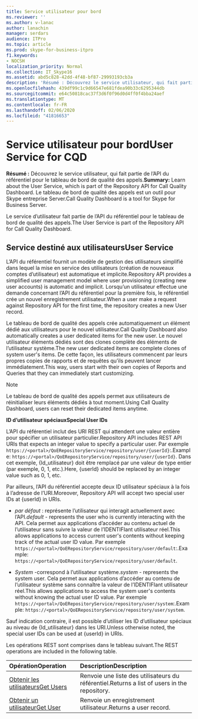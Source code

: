 ```yaml
---
title: Service utilisateur pour bord
ms.reviewer: ''
ms.author: v-lanac
author: lanachin
manager: serdars
audience: ITPro
ms.topic: article
ms.prod: skype-for-business-itpro
f1.keywords:
- NOCSH
localization_priority: Normal
ms.collection: IT_Skype16
ms.assetid: abd5c828-42dd-4f48-bf87-29993193cb3a
description: 'Résumé : Découvrez le service utilisateur, qui fait partie de l’API du référentiel pour le tableau de bord de qualité des appels. Le tableau de bord de qualité des appels est un outil pour Skype entreprise Server.'
ms.openlocfilehash: 439df99c1c9d66547e681fdea90b33c6295344db
ms.sourcegitcommit: e64c50818cac37f3d6f0f96d0d4ff0f4bba24aef
ms.translationtype: MT
ms.contentlocale: fr-FR
ms.lasthandoff: 02/06/2020
ms.locfileid: "41816653"
---
```

# <a name="user-service-for-cqd"></a><span data-ttu-id="c9116-104">Service utilisateur pour bord</span><span class="sxs-lookup"><span data-stu-id="c9116-104">User Service for CQD</span></span>
 
<span data-ttu-id="c9116-105">**Résumé :** Découvrez le service utilisateur, qui fait partie de l’API du référentiel pour le tableau de bord de qualité des appels.</span><span class="sxs-lookup"><span data-stu-id="c9116-105">**Summary:** Learn about the User Service, which is part of the Repository API for Call Quality Dashboard.</span></span> <span data-ttu-id="c9116-106">Le tableau de bord de qualité des appels est un outil pour Skype entreprise Server.</span><span class="sxs-lookup"><span data-stu-id="c9116-106">Call Quality Dashboard is a tool for Skype for Business Server.</span></span>
  
<span data-ttu-id="c9116-107">Le service d’utilisateur fait partie de l’API du référentiel pour le tableau de bord de qualité des appels.</span><span class="sxs-lookup"><span data-stu-id="c9116-107">The User Service is part of the Repository API for Call Quality Dashboard.</span></span>
  
## <a name="user-service"></a><span data-ttu-id="c9116-108">Service destiné aux utilisateurs</span><span class="sxs-lookup"><span data-stu-id="c9116-108">User Service</span></span>

<span data-ttu-id="c9116-109">L’API du référentiel fournit un modèle de gestion des utilisateurs simplifié dans lequel la mise en service des utilisateurs (création de nouveaux comptes d’utilisateur) est automatique et implicite.</span><span class="sxs-lookup"><span data-stu-id="c9116-109">Repository API provides a simplified user management model where user provisioning (creating new user accounts) is automatic and implicit.</span></span> <span data-ttu-id="c9116-110">Lorsqu’un utilisateur effectue une demande concernant l’API du référentiel pour la première fois, le référentiel crée un nouvel enregistrement utilisateur.</span><span class="sxs-lookup"><span data-stu-id="c9116-110">When a user make a request against Repository API for the first time, the repository creates a new User record.</span></span> 
  
<span data-ttu-id="c9116-111">Le tableau de bord de qualité des appels crée automatiquement un élément dédié aux utilisateurs pour le nouvel utilisateur.</span><span class="sxs-lookup"><span data-stu-id="c9116-111">Call Quality Dashboard also automatically creates a user dedicated items for the new user.</span></span> <span data-ttu-id="c9116-112">Le nouvel utilisateur éléments dédiés sont des clones complète des éléments de l’utilisateur système.</span><span class="sxs-lookup"><span data-stu-id="c9116-112">The new user dedicated items are complete clones of system user's items.</span></span> <span data-ttu-id="c9116-113">De cette façon, les utilisateurs commencent par leurs propres copies de rapports et de requêtes qu’ils peuvent lancer immédiatement.</span><span class="sxs-lookup"><span data-stu-id="c9116-113">This way, users start with their own copies of Reports and Queries that they can immediately start customizing.</span></span> 
  
> [!NOTE]
> <span data-ttu-id="c9116-114">Le tableau de bord de qualité des appels permet aux utilisateurs de réinitialiser leurs éléments dédiés à tout moment.</span><span class="sxs-lookup"><span data-stu-id="c9116-114">Using Call Quality Dashboard, users can reset their dedicated items anytime.</span></span> 
  
 <span data-ttu-id="c9116-115">**ID d’utilisateur spéciaux**</span><span class="sxs-lookup"><span data-stu-id="c9116-115">**Special User IDs**</span></span>
  
<span data-ttu-id="c9116-116">L’API du référentiel inclut des URI REST qui attendent une valeur entière pour spécifier un utilisateur particulier.</span><span class="sxs-lookup"><span data-stu-id="c9116-116">Repository API includes REST API URIs that expects an integer value to specify a particular user.</span></span> <span data-ttu-id="c9116-117">Par exemple `https://<portal>/QoERepositoryService/repository/user/{userId}`:.</span><span class="sxs-lookup"><span data-stu-id="c9116-117">Example:  `https://<portal>/QoERepositoryService/repository/user/{userId}`.</span></span> <span data-ttu-id="c9116-118">Dans cet exemple, {Id_utilisateur} doit être remplacé par une valeur de type entier (par exemple, 0, 1, etc.).</span><span class="sxs-lookup"><span data-stu-id="c9116-118">Here, {userId} should be replaced by an integer value such as 0, 1, etc.</span></span>
  
<span data-ttu-id="c9116-119">Par ailleurs, l’API du référentiel accepte deux ID utilisateur spéciaux à la fois à l’adresse de l’URI.</span><span class="sxs-lookup"><span data-stu-id="c9116-119">Moreover, Repository API will accept two special user IDs at {userId} in URIs.</span></span>
  
-  <span data-ttu-id="c9116-120">*par défaut* : représente l’utilisateur qui interagit actuellement avec l’API.</span><span class="sxs-lookup"><span data-stu-id="c9116-120">*default*  - represents the user who is currently interacting with the API.</span></span> <span data-ttu-id="c9116-121">Cela permet aux applications d’accéder au contenu actuel de l’utilisateur sans suivre la valeur de l’IDENTIFIant utilisateur réel.</span><span class="sxs-lookup"><span data-stu-id="c9116-121">This allows applications to access current user's contents without keeping track of the actual user ID value.</span></span> <span data-ttu-id="c9116-122">Par exemple `https://<portal>/QoERepositoryService/repository/user/default`:.</span><span class="sxs-lookup"><span data-stu-id="c9116-122">Example: `https://<portal>/QoERepositoryService/repository/user/default`.</span></span>
    
-  <span data-ttu-id="c9116-123">*System* -correspond à l’utilisateur système.</span><span class="sxs-lookup"><span data-stu-id="c9116-123">*system*  - represents the system user.</span></span> <span data-ttu-id="c9116-124">Cela permet aux applications d’accéder au contenu de l’utilisateur système sans connaître la valeur de l’IDENTIFIant utilisateur réel.</span><span class="sxs-lookup"><span data-stu-id="c9116-124">This allows applications to access the system user's contents without knowing the actual user ID value.</span></span> <span data-ttu-id="c9116-125">Par exemple `https://<portal>/QoERepositoryService/repository/user/system`:.</span><span class="sxs-lookup"><span data-stu-id="c9116-125">Example: `https://<portal>/QoERepositoryService/repository/user/system`.</span></span>
    
<span data-ttu-id="c9116-126">Sauf indication contraire, il est possible d’utiliser les ID d’utilisateur spéciaux au niveau de {Id_utilisateur} dans les URI.</span><span class="sxs-lookup"><span data-stu-id="c9116-126">Unless otherwise noted, the special user IDs can be used at {userId} in URIs.</span></span> 
  
<span data-ttu-id="c9116-127">Les opérations REST sont comprises dans le tableau suivant.</span><span class="sxs-lookup"><span data-stu-id="c9116-127">The REST operations are included in the following table.</span></span>
  
|<span data-ttu-id="c9116-128">**Opération**</span><span class="sxs-lookup"><span data-stu-id="c9116-128">**Operation**</span></span>|<span data-ttu-id="c9116-129">**Description**</span><span class="sxs-lookup"><span data-stu-id="c9116-129">**Description**</span></span>|
|:-----|:-----|
|[<span data-ttu-id="c9116-130">Obtenir les utilisateurs</span><span class="sxs-lookup"><span data-stu-id="c9116-130">Get Users</span></span>](get-users.md) <br/> |<span data-ttu-id="c9116-131">Renvoie une liste des utilisateurs du référentiel.</span><span class="sxs-lookup"><span data-stu-id="c9116-131">Returns a list of users in the repository.</span></span>  <br/> |
|[<span data-ttu-id="c9116-132">Obtenir un utilisateur</span><span class="sxs-lookup"><span data-stu-id="c9116-132">Get User</span></span>](get-user.md) <br/> |<span data-ttu-id="c9116-133">Renvoie un enregistrement utilisateur.</span><span class="sxs-lookup"><span data-stu-id="c9116-133">Returns a user record.</span></span>  <br/> |
   

